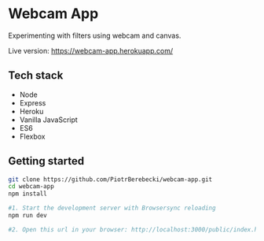 # Webcam App

Experimenting with filters using webcam and canvas.

Live version: https://webcam-app.herokuapp.com/

## Tech stack
* Node
* Express
* Heroku
* Vanilla JavaScript
* ES6
* Flexbox

## Getting started

```sh
git clone https://github.com/PiotrBerebecki/webcam-app.git
cd webcam-app
npm install

#1. Start the development server with Browsersync reloading
npm run dev

#2. Open this url in your browser: http://localhost:3000/public/index.html
```
